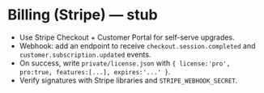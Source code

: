 # Billing (Stripe) — stub
- Use Stripe Checkout + Customer Portal for self-serve upgrades.
- Webhook: add an endpoint to receive `checkout.session.completed` and `customer.subscription.updated` events.
- On success, write `private/license.json` with `{ license:'pro', pro:true, features:[...], expires:'...' }`.
- Verify signatures with Stripe libraries and `STRIPE_WEBHOOK_SECRET`.
